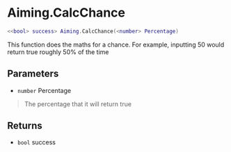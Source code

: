 # Aiming.CalcChance
```lua
<<bool> success> Aiming.CalcChance(<number> Percentage)
```
This function does the maths for a chance. For example, inputting 50 would return true roughly 50% of the time

## Parameters
* `number` Percentage
> The percentage that it will return true

## Returns
* `bool` success
